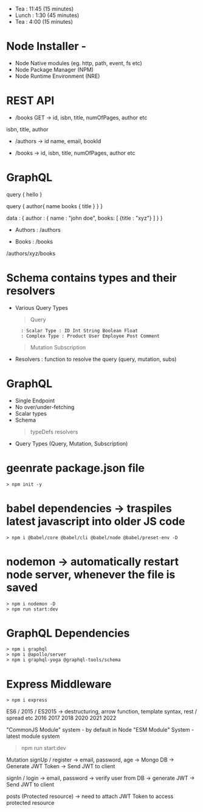 - Tea : 11:45 (15 minutes)
- Lunch : 1:30 (45 minutes)
- Tea : 4:00 (15 minutes)

# Node Installer -

- Node Native modules (eg. http, path, event, fs etc)
- Node Package Manager (NPM)
- Node Runtime Environment (NRE)

# REST API

- /books GET -> id, isbn, title, numOfPages, author etc

isbn, title, author

- /authors -> id name, email, bookId

- /books -> id, isbn, title, numOfPages, author etc

# GraphQL

<!-- Client -->

query {
hello
}

query {
author{ name books { title } }
}

<!-- OUTPUT  -->

data : {
author : {
name : "john doe",
books: [
{title : "xyz"}
]
}
}

- Authors : /authors

- Books : /books

/authors/xyz/books

# Schema contains types and their resolvers

- Various Query Types

  > Query

        : Scalar Type : ID Int String Boolean Float
        : Complex Type : Product User Employee Post Comment

  > Mutation
  > Subscription

- Resolvers : function to resolve the query (query, mutation, subs)

# GraphQL

- Single Endpoint
- No over/under-fetching
- Scalar types
- Schema
  > typeDefs
  > resolvers
- Query Types (Query, Mutation, Subscription)

# geenrate package.json file

    > npm init -y

# babel dependencies -> traspiles latest javascript into older JS code

    > npm i @babel/core @babel/cli @babel/node @babel/preset-env -D

# nodemon -> automatically restart node server, whenever the file is saved

    > npm i nodemon -D
    > npm run start:dev

# GraphQL Dependencies

    > npm i graphql
    > npm i @apollo/server
    > npm i graphql-yoga @graphql-tools/schema

# Express Middleware

    > npm i express

ES6 / 2015 / ES2015 -> destructuring, arrow function, template syntax, rest / spread etc
2016
2017
2018
2020
2021
2022

"CommonJS Module" system - by default in Node
"ESM Module" System - latest module system

> npm run start:dev

Mutation
signUp / register -> email, password, age -> Mongo DB -> Generate JWT Token -> Send JWT to client

signIn / login -> email, password -> verify user from DB -> generate JWT -> Send JWT to client

posts (Protected resource) -> need to attach JWT Token to access protected resource
